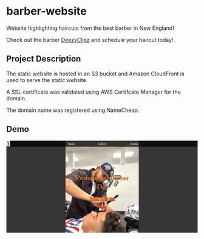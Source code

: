 # barber-website
Website highlighting haircuts from the best barber in New England!

Check out the barber [DeezyClipz](https://deezyclipz.com) and schedule your haircut today!

## Project Description
The static website is hosted in an S3 bucket and Amazon CloudFront is used to serve the static website.

A SSL certificate was validated using AWS Certifcate Manager for the domain.

The domain name was registered using NameCheap.

## Demo
![alt text](./images/demo_home_page.png)